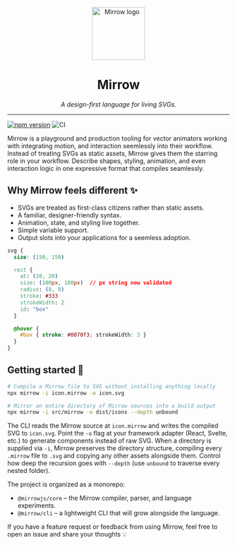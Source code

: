 <p align="center">
  <img src="https://cdn.statically.io/gh/MirrowApp/mirrow-app/main/public/favicon.svg" alt="Mirrow logo" width="120" />
</p>

<h1 align="center">Mirrow</h1>

<p align="center"><em>A design-first language for living SVGs.</em></p>

---
[![npm version](https://img.shields.io/npm/v/mirrow.svg)](https://www.npmjs.com/package/mirrow)
![CI](https://github.com/MirrowApp/mirrow/actions/workflows/ci.yml/badge.svg)

Mirrow is a playground and production tooling for vector animators working with integrating motion, and interaction seemlessly into their workflow. Instead of treating SVGs as static assets, Mirrow gives them the starring role in your workflow. Describe shapes, styling, animation, and even interaction logic in one expressive format that compiles seamlessly.

## Why Mirrow feels different ✨

- SVGs are treated as first-class citizens rather than static assets.
- A familiar, designer-friendly syntax.
- Animation, state, and styling live together.
- Simple variable support.
- Output slots into your applications for a seemless adoption.

```css
svg {
  size: (150, 150)

  rect {
    at: (20, 20)
    size: (100px, 100px)  // px string now validated
    radius: (8, 8)
    stroke: #333
    strokeWidth: 2
    id: "box"
  }

  @hover {
    #box { stroke: #0070f3; strokeWidth: 3 }
  }
}
```

## Getting started 🚀

```bash
# Compile a Mirrow file to SVG without installing anything locally
npx mirrow -i icon.mirrow -o icon.svg

# Mirror an entire directory of Mirrow sources into a build output
npx mirrow -i src/mirrow -o dist/icons --depth unbound
```

The CLI reads the Mirrow source at `icon.mirrow` and writes the compiled SVG to
`icon.svg`. Point the `-o` flag at your framework adapter (React, Svelte, etc.)
to generate components instead of raw SVG. When a directory is supplied via
`-i`, Mirrow preserves the directory structure, compiling every `.mirrow` file
to `.svg` and copying any other assets alongside them. Control how deep the
recursion goes with `--depth` (use `unbound` to traverse every nested folder).

The project is organized as a monorepo:

- `@mirrowjs/core` – the Mirrow compiler, parser, and language experiments.
- `@mirrow/cli` – a lightweight CLI that will grow alongside the language.

If you have a feature request or feedback from using Mirrow, feel free to open an issue and share your thoughts 💡
